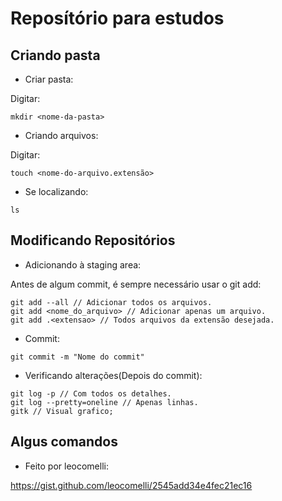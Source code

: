 # Reposítório para estudos
## Criando pasta

+ Criar pasta:

Digitar:

```
mkdir <nome-da-pasta>
```

+ Criando arquivos:

Digitar:

```
touch <nome-do-arquivo.extensão>
```

+ Se localizando:

```
ls
```

## Modificando Repositórios

+ Adicionando à staging area:

Antes de algum commit, é sempre necessário usar o git add:

```
git add --all // Adicionar todos os arquivos.
git add <nome_do_arquivo> // Adicionar apenas um arquivo.
git add .<extensao> // Todos arquivos da extensão desejada.
```

+ Commit:

```
git commit -m "Nome do commit"
```

+ Verificando alterações(Depois do commit):

```
git log -p // Com todos os detalhes.
git log --pretty=oneline // Apenas linhas.
gitk // Visual grafico;
```

## Algus comandos

+ Feito por leocomelli:

https://gist.github.com/leocomelli/2545add34e4fec21ec16